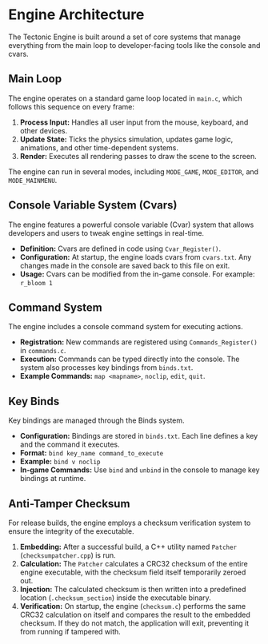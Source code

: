 # Engine Architecture

The Tectonic Engine is built around a set of core systems that manage everything from the main loop to developer-facing tools like the console and cvars.

## Main Loop

The engine operates on a standard game loop located in `main.c`, which follows this sequence on every frame:
1.  **Process Input:** Handles all user input from the mouse, keyboard, and other devices.
2.  **Update State:** Ticks the physics simulation, updates game logic, animations, and other time-dependent systems.
3.  **Render:** Executes all rendering passes to draw the scene to the screen.

The engine can run in several modes, including `MODE_GAME`, `MODE_EDITOR`, and `MODE_MAINMENU`.

## Console Variable System (Cvars)

The engine features a powerful console variable (Cvar) system that allows developers and users to tweak engine settings in real-time.

*   **Definition:** Cvars are defined in code using `Cvar_Register()`.
*   **Configuration:** At startup, the engine loads cvars from `cvars.txt`. Any changes made in the console are saved back to this file on exit.
*   **Usage:** Cvars can be modified from the in-game console. For example: `r_bloom 1`

## Command System

The engine includes a console command system for executing actions.

*   **Registration:** New commands are registered using `Commands_Register()` in `commands.c`.
*   **Execution:** Commands can be typed directly into the console. The system also processes key bindings from `binds.txt`.
*   **Example Commands:** `map <mapname>`, `noclip`, `edit`, `quit`.

## Key Binds

Key bindings are managed through the Binds system.

*   **Configuration:** Bindings are stored in `binds.txt`. Each line defines a key and the command it executes.
*   **Format:** `bind key_name command_to_execute`
*   **Example:** `bind v noclip`
*   **In-game Commands:** Use `bind` and `unbind` in the console to manage key bindings at runtime.

## Anti-Tamper Checksum

For release builds, the engine employs a checksum verification system to ensure the integrity of the executable.

1.  **Embedding:** After a successful build, a C++ utility named `Patcher` (`checksumpatcher.cpp`) is run.
2.  **Calculation:** The `Patcher` calculates a CRC32 checksum of the entire engine executable, with the checksum field itself temporarily zeroed out.
3.  **Injection:** The calculated checksum is then written into a predefined location (`.checksum_section`) inside the executable binary.
4.  **Verification:** On startup, the engine (`checksum.c`) performs the same CRC32 calculation on itself and compares the result to the embedded checksum. If they do not match, the application will exit, preventing it from running if tampered with.